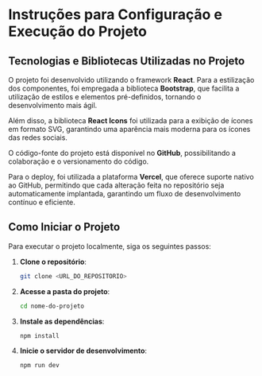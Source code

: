 # Instruções para Configuração e Execução do Projeto

## Tecnologias e Bibliotecas Utilizadas no Projeto

O projeto foi desenvolvido utilizando o framework **React**. Para a estilização dos componentes, foi empregada a biblioteca **Bootstrap**, que facilita a utilização de estilos e elementos pré-definidos, tornando o desenvolvimento mais ágil.

Além disso, a biblioteca **React Icons** foi utilizada para a exibição de ícones em formato SVG, garantindo uma aparência mais moderna para os ícones das redes sociais.

O código-fonte do projeto está disponível no **GitHub**, possibilitando a colaboração e o versionamento do código.

Para o deploy, foi utilizada a plataforma **Vercel**, que oferece suporte nativo ao GitHub, permitindo que cada alteração feita no repositório seja automaticamente implantada, garantindo um fluxo de desenvolvimento contínuo e eficiente.

## Como Iniciar o Projeto

Para executar o projeto localmente, siga os seguintes passos:

1. **Clone o repositório**:
   ```sh
   git clone <URL_DO_REPOSITORIO>
   ```

2. **Acesse a pasta do projeto**:
   ```sh
   cd nome-do-projeto
   ```

3. **Instale as dependências**:
   ```sh
   npm install
   ```

4. **Inicie o servidor de desenvolvimento**:
   ```sh
   npm run dev
   ```